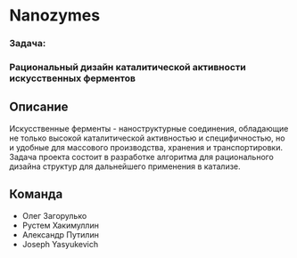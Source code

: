 # Nanozymes
### Задача:
### Рациональный дизайн каталитической активности искусственных ферментов


## Описание
Искусственные ферменты - наноструктурные соединения, обладающие не только высокой каталитической активностью и специфичностью, но и удобные для массового производства, хранения и транспортировки. Задача проекта состоит в разработке алгоритма для рационального дизайна структур для дальнейшего применения в катализе.

## Команда
- Олег Загорулько
- Рустем Хакимуллин
- Александр Путилин
- Joseph Yasyukevich

